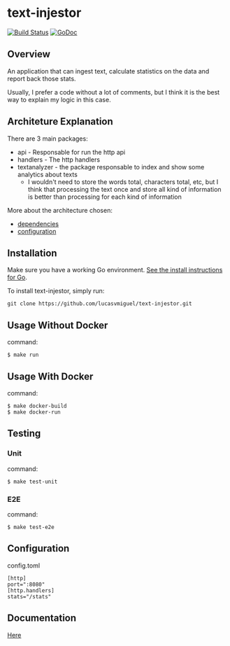 # text-injestor
[![Build Status](https://travis-ci.org/lucasvmiguel/text-injestor.svg?branch=master)](https://travis-ci.org/lucasvmiguel/text-injestor)
[![GoDoc](https://godoc.org/github.com/lucasvmiguel/text-injestor?status.svg)](https://godoc.org/github.com/lucasvmiguel/text-injestor)

## Overview

An application that can ingest text, calculate statistics on the data
and report back those stats.

Usually, I prefer a code without a lot of comments, but I think it is the best way to explain my logic in this case.

## Architeture Explanation

There are 3 main packages:
* api - Responsable for run the http api
* handlers - The http handlers
* textanalyzer - the package responsable to index and show some analytics about texts
  * I wouldn't need to store the words total, characters total, etc, but I think that processing the text once and store all kind of information is better than processing for each kind of information


More about the architecture chosen:
* [dependencies](https://medium.com/@LucasVieiraDev/dependencies-in-golang-projects-f46a11fef832)
* [configuration](https://medium.com/@LucasVieiraDev/configuration-in-golang-packages-6bcda76d011b)

## Installation

Make sure you have a working Go environment. [See
the install instructions for Go](http://golang.org/doc/install.html).

To install text-injestor, simply run:
```
git clone https://github.com/lucasvmiguel/text-injestor.git
```

## Usage Without Docker

command:
```
$ make run
```

## Usage With Docker

command:
```
$ make docker-build
$ make docker-run
```

## Testing

### Unit

command:
```
$ make test-unit
```

### E2E

command:
```
$ make test-e2e
```

## Configuration

config.toml
```
[http]
port=":8080"
[http.handlers]
stats="/stats"
```

## Documentation

[Here](https://godoc.org/github.com/lucasvmiguel/text-injestor)